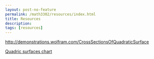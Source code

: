 ```yaml
---
layout: post-no-feature
permalink: /math3302/resources/index.html
title: Resources
description: 
tags: [resources]
---
```




http://demonstrations.wolfram.com/CrossSectionsOfQuadraticSurface

<a href="/assets/quadric_surfaces_chart.pdf">Quadric surfaces chart </a> 






